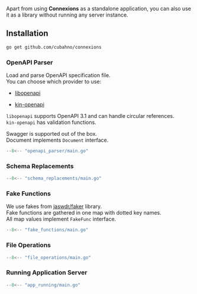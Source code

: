 Apart from using **Connexions** as a standalone application, you can also use it as a library without 
running any server instance.<br/>

## Installation

```bash
go get github.com/cubahno/connexions
```

### OpenAPI Parser

Load and parse OpenAPI specification file.<br/>
You can choose which provider to use: 

- [libopenapi](https://github.com/pb33f/libopenapi)

- [kin-openapi](https://github.com/getkin/kin-openapi)

`libopenapi` supports OpenAPI 3.1 and can handle circular references.<br/>
`kin-openapi` has validation functions.

Swagger is supported out of the box.<br>
Document implements `Document` interface.

```go
--8<-- "openapi_parser/main.go"
```

### Schema Replacements

```go
--8<-- "schema_replacements/main.go"
```

### Fake Functions

We use fakes from [jaswdr/faker](https://github.com/jaswdr/faker) library.<br/>
Fake functions are gathered in one map with dotted key names.<br/>
All map values implement `FakeFunc` interface.

```go
--8<-- "fake_functions/main.go"
```

### File Operations

```go
--8<-- "file_operations/main.go"
```


### Running Application Server

```go
--8<-- "app_running/main.go"
```
